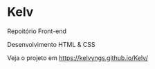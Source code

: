 # Kelv

Repoitório Front-end

Desenvolvimento HTML & CSS

Veja o projeto em https://kelvyngs.github.io/Kelv/

